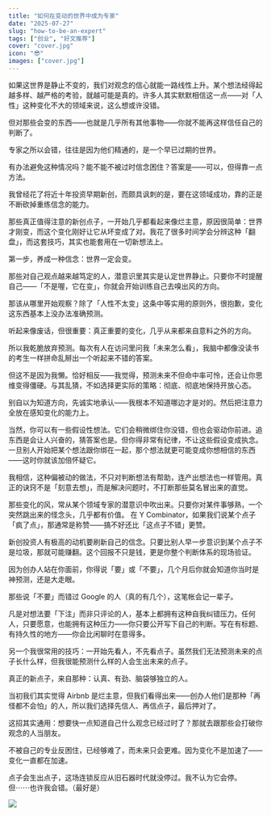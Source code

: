 ```yaml
---
title: "如何在变动的世界中成为专家"
date: "2025-07-27"
slug: "how-to-be-an-expert"
tags: ["创业", "好文推荐"]
cover: "cover.jpg"
icon: "😎"
images: ["cover.jpg"]
---
```

如果这世界是静止不变的，我们对观念的信心就能一路线性上升。某个想法经得起越多样、越严格的考验，就越可能是真的。许多人其实默默相信这一点——对「人性」这种变化不大的领域来说，这么想或许没错。



但对那些会变的东西——也就是几乎所有其他事物——你就不能再这样信任自己的判断了。



专家之所以会错，往往是因为他们精通的，是一个早已过期的世界。



有办法避免这种情况吗？能不能不被过时信念困住？答案是——可以，但得靠一点方法。



我曾经花了将近十年投资早期新创，而颇具讽刺的是，要在这领域成功，靠的正是不断砍掉重练信念的能力。



那些真正值得注意的新创点子，一开始几乎都看起来像烂主意，原因很简单：世界才刚变，而这个变化刚好让它从坏变成了对。我花了很多时间学会分辨这种「翻盘」，而这套技巧，其实也能套用在一切新想法上。



第一步，养成一种信念：世界一定会变。



那些对自己观点越来越笃定的人，潜意识里其实是认定世界静止。只要你不时提醒自己——「不是喔，它在变」，你就会开始训练自己去嗅出风的方向。



那该从哪里开始观察？除了「人性不太变」这条中等实用的原则外，很抱歉，变化这东西基本上没办法准确预测。



听起来像废话，但很重要：真正重要的变化，几乎从来都来自意料之外的方向。



所以我乾脆放弃预测。每次有人在访问里问我「未来怎么看」，我脑中都像没读书的考生一样拼命乱掰出一个听起来不错的答案。



但这不是因为我懒。恰好相反——我觉得，预测未来不但命中率可怜，还会让你思维变得僵硬。与其乱猜，不如选择更实际的策略：彻底、彻底地保持开放心态。



别自以为知道方向，先诚实地承认——我根本不知道哪边才是对的。然后把注意力全放在感知变化的能力上。



当然，你可以有一些假设性想法。它们会稍微绑住你没错，但也会驱动你前进。追东西是会让人兴奋的，猜答案也是。但你得非常有纪律，不让这些假设变成执念。
一旦别人开始把某个想法跟你绑在一起，那个想法就更可能变成你想相信的东西——这时你就该加倍怀疑它。



我相信，这种偏被动的做法，不只对判断想法有帮助，连产出想法也一样管用。真正的诀窍不是「刻意去想」，而是解决问题时，不打断那些莫名冒出来的直觉。



那些变化的风，常从某个领域专家的潜意识中吹出来。只要你对某件事够熟，一个突然跳出来的怪念头，几乎都有价值。
在 Y Combinator，如果我们说某个点子「疯了点」，那通常是称赞——搞不好还比「这点子不错」更赞。



新创投资人有极高的动机要刷新自己的信念。只要比别人早一步意识到某个点子不是垃圾，那就可能赚翻。这个回报不只是钱，更是你整个判断体系的现场验证。



因为创办人站在你面前，你得说「要」或「不要」，几个月后你就会知道你当时是神预测，还是大走眼。



那些说「不要」而错过 Google 的人（真的有几个），这笔帐会记一辈子。



凡是对想法要「下注」而非只评论的人，基本上都拥有这种自我纠错压力。任何人，只要愿意，也能拥有这种压力——你只要公开写下自己的判断。写在有标题、有持久性的地方——你会比闲聊时在意得多。



另一个我很常用的技巧：一开始先看人，不先看点子。虽然我们无法预测未来的点子长什么样，但我很能预测什么样的人会生出未来的点子。



真正的新点子，来自那种：认真、有劲、脑袋够独立的人。



当初我们其实觉得 Airbnb 是烂主意，但我们看得出来——创办人他们是那种「再怪都不会怕」的人，所以我们选择先信人、再信点子，最后押对了。



这招其实通用：想要快一点知道自己什么观念已经过时了？那就去跟那些会打破你观念的人当朋友。



不被自己的专业反困住，已经够难了，而未来只会更难。因为变化不是加速了——变化一直都在加速。



点子会生出点子，这场连锁反应从旧石器时代就没停过。我不认为它会停。
但⋯⋯也许我会错。（最好是）




![](https://prod-files-secure.s3.us-west-2.amazonaws.com/112d0858-5090-4d34-a606-b75eb8d65fd2/46476355-9cf3-4e99-9b7a-3531bc426380/1000202064.png?X-Amz-Algorithm=AWS4-HMAC-SHA256&X-Amz-Content-Sha256=UNSIGNED-PAYLOAD&X-Amz-Credential=ASIAZI2LB466WL6YLCI6%2F20251004%2Fus-west-2%2Fs3%2Faws4_request&X-Amz-Date=20251004T224306Z&X-Amz-Expires=3600&X-Amz-Security-Token=IQoJb3JpZ2luX2VjEM7%2F%2F%2F%2F%2F%2F%2F%2F%2F%2FwEaCXVzLXdlc3QtMiJIMEYCIQC9%2BxHhV1gFuw2j%2B9NrXPfpj5DYB9xOw2C%2FwluP8W84AQIhANXgOlnBczOe1LJA%2FpgHUbkkTZ4RideZflYcIxVsLW%2FmKv8DCGcQABoMNjM3NDIzMTgzODA1IgyRA%2FRHURfal8XdBt4q3APsK31IKFDujtppGXALKGJ38LUOIJDyhjjGqy32DMdxO5fyeFlBo9vlBi0RmKtN%2BvziNrcARtqOm3zoY%2BtWkkeWjjquljFNIZ5tZHvI26dNJv62AjZkfbI3v2GcJx%2BKeNzEGNUxKY2ZNtKf66b69BDFghixbaGMrPvqdIGf0PkUvqunJq0YaoJ9djGxR7QBS9c0cDsx1HDvGAyADFKcUtYdVLp0tEZEKxLvQfxTwbrva3v%2FOg320eG%2B9lgjJfAAO9dWUCjbhz0IdHbBKZCZrMc2p%2F8UZz7J0X2yeXvtMH%2BV%2BnMENTzEKOsJgKXKhvH8Ug364p5hJrduypv%2Bvn3XX1hsPGdTPozzxl%2FDP50cGuLFAAtAsepcgdoEwEo2E%2B0B5d34ldZJw9rKnf3XNloNpg0cmCfuhPkL4sLojcFV1CuvfAxwJxhQDOWBYgI0PXD4nkSnOxuRyyZ8Anfl6J979MphBxthyigd13OjuVZMscgLkJeDULlKV5KQNzNT63QH%2BE41Hsi6l1DPoxnlk8VEondiQRZs%2BgAj5OAprFFijv%2BBsgrj6otWoAZH4oUA069jX4aoHN4cX5dSt5vfYqqvuis%2FB4wHalHNa9vghiHxG82Bc1O2YytM3Sl7U55GdzCutIbHBjqkAQOZ2L%2BSUzdURutWpLFyiGZrYDVi%2BX%2Finw%2FAPjNypPNiKKspygJF%2Bpcu92gj0gwTSP5lSi2s7zUAH3PLvhnFXnszbGkX0doO74LZz99LYKYD%2BCf8qffC%2B4JqgwMgHQUnH5NkYcDDSsr7fOxF8wrwbqZfJs%2F2P5lwmOSBYl0oqLe7pcuOlvcwAjN5swpinOt8uG9fH84ElTqJAo4Li9EfbviK%2BCyY&X-Amz-Signature=008796fb0d2ba826f7220cbbe46102e32dd00d93826d63e49756831666f1811c&X-Amz-SignedHeaders=host&x-amz-checksum-mode=ENABLED&x-id=GetObject)

